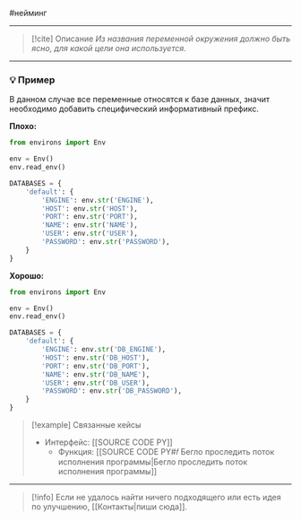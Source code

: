 #нейминг 
***

> [!cite] Описание
>_Из названия переменной окружения должно быть ясно, для какой цели она используется._

***
### 💡 Пример
В данном случае все переменные относятся к базе данных, значит необходимо добавить специфический информативный префикс.

**Плохо:**
```python
from environs import Env

env = Env()
env.read_env()

DATABASES = {
	'default': {
		'ENGINE': env.str('ENGINE'),
		'HOST': env.str('HOST'),
		'PORT': env.str('PORT'),
		'NAME': env.str('NAME'),
		'USER': env.str('USER'),
		'PASSWORD': env.str('PASSWORD'),
	}
}
```

**Хорошо:**
```python
from environs import Env

env = Env()
env.read_env()

DATABASES = {
	'default': {
		'ENGINE': env.str('DB_ENGINE'),
		'HOST': env.str('DB_HOST'),
		'PORT': env.str('DB_PORT'),
		'NAME': env.str('DB_NAME'),
		'USER': env.str('DB_USER'),
		'PASSWORD': env.str('DB_PASSWORD'),
	}
}
```

> [!example] Связанные кейсы
>- Интерфейс: [[SOURCE CODE PY]]
>	- Функция: [[SOURCE CODE PY#𝑓 Бегло проследить поток исполнения программы|Бегло проследить поток исполнения программы]]

***

> [!info]
> Если не удалось найти ничего подходящего или есть идея по улучшению, [[Контакты|пиши сюда]].
